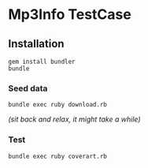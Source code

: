 # Mp3Info TestCase

## Installation

```
gem install bundler
bundle
```

### Seed data

```
bundle exec ruby download.rb
```

_(sit back and relax, it might take a while)_

### Test

```
bundle exec ruby coverart.rb
```
